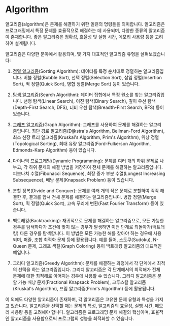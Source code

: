 <h1>Algorithm</h1>
알고리즘(algorithm)은 문제를 해결하기 위한 일련의 명령들을 의미합니다. 알고리즘은 프로그래밍에서 특정 문제를 효율적으로 해결하는 데 사용되며, 다양한 종류의 알고리즘이 존재합니다. 좋은 알고리즘은 정확성, 효율성 및 실행 시간, 메모리 사용량 등을 고려하여 설계됩니다.

알고리즘은 다양한 분야에서 활용되며, 몇 가지 대표적인 알고리즘 유형을 살펴보겠습니다:

1. [정렬 알고리즘](https://github.com/weird14446/Study/tree/main/Computer%20Science/Algorithm/Sort%20Algorithm)(Sorting Algorithm): 데이터를 특정 순서대로 정렬하는 알고리즘입니다. 버블 정렬(Bubble Sort), 선택 정렬(Selection Sort), 삽입 정렬(Insertion Sort), 퀵 정렬(Quick Sort), 병합 정렬(Merge Sort) 등이 있습니다.

2. [탐색 알고리즘](https://github.com/weird14446/Study/tree/main/Computer%20Science/Algorithm/Search%20Algorithm)(Search Algorithm): 데이터 집합에서 특정 원소를 찾는 알고리즘입니다. 선형 탐색(Linear Search), 이진 탐색(Binary Search), 깊이 우선 탐색(Depth-First Search, DFS), 너비 우선 탐색(Breadth-First Search, BFS) 등이 있습니다.

3. [그래프 알고리즘](https://github.com/weird14446/Study/tree/main/Computer%20Science/Algorithm/Graph%20Algorithm)(Graph Algorithm): 그래프를 사용하여 문제를 해결하는 알고리즘입니다. 최단 경로 알고리즘(Dijkstra's Algorithm, Bellman-Ford Algorithm), 최소 신장 트리 알고리즘(Kruskal's Algorithm, Prim's Algorithm), 위상 정렬(Topological Sorting), 최대 유량 알고리즘(Ford-Fulkerson Algorithm, Edmonds-Karp Algorithm) 등이 있습니다.

4. 다이나믹 프로그래밍(Dynamic Programming): 문제를 여러 개의 하위 문제로 나누고, 각 하위 문제의 해결 방법을 저장하여 전체 문제를 해결하는 알고리즘입니다. 피보나치 수열(Fibonacci Sequence), 최장 증가 부분 수열(Longest Increasing Subsequence), 배낭 문제(Knapsack Problem) 등이 있습니다.

5. 분할 정복(Divide and Conquer): 문제를 여러 개의 작은 문제로 분할하여 각각 해결한 후, 결과를 합쳐 전체 문제를 해결하는 알고리즘입니다. 병합 정렬(Merge Sort), 퀵 정렬(Quick Sort), 고속 푸리에 변환(Fast Fourier Transform) 등이 있습니다.

6. 백트래킹(Backtracking): 재귀적으로 문제를 해결하는 알고리즘으로, 모든 가능한 경우를 탐색하다가 조건에 맞지 않는 경우가 발생하면 이전 단계로 되돌아가(백트래킹) 다른 경우를 탐색합니다. 이 방법은 모든 가능한 해를 찾아야 하는 경우에 사용되며, 퍼즐, 조합 최적화 문제 등에 활용됩니다. 예를 들어, 스도쿠(Sudoku), N-Queen 문제, 그래프 색칠(Graph Coloring) 등이 백트래킹 알고리즘의 대표적인 예입니다.

7. 그리디 알고리즘(Greedy Algorithm): 문제를 해결하는 과정에서 각 단계에서 최적의 선택을 하는 알고리즘입니다. 그리디 알고리즘은 각 단계에서의 최적해가 전체 문제에 대한 최적해로 이어지는 경우에 사용할 수 있습니다. 그리디 알고리즘은 분할 가능 배낭 문제(Fractional Knapsack Problem), 크루스칼 알고리즘(Kruskal's Algorithm), 프림 알고리즘(Prim's Algorithm) 등에 활용됩니다.

이 외에도 다양한 알고리즘이 존재하며, 각 알고리즘은 고유한 문제 유형과 특성을 가지고 있습니다. 알고리즘을 선택할 때는 문제의 특성, 알고리즘의 효율성, 실행 시간, 메모리 사용량 등을 고려해야 합니다. 알고리즘은 프로그래밍 문제 해결의 핵심이며, 효율적인 알고리즘을 사용함으로써 프로그램의 성능을 최적화할 수 있습니다.
